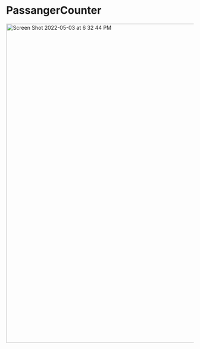 # PassangerCounter
<img width="856" alt="Screen Shot 2022-05-03 at 6 32 44 PM" src="https://user-images.githubusercontent.com/94274053/166591007-225d70cf-33df-484c-b892-49386891e590.png">
